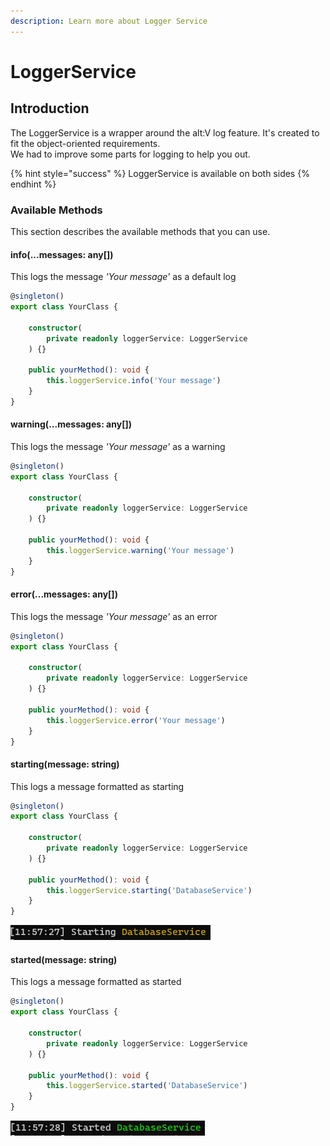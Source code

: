 ```yaml
---
description: Learn more about Logger Service
---
```


# LoggerService

## Introduction

The LoggerService is a wrapper around the alt:V log feature. It's created to fit the object-oriented requirements.  
We had to improve some parts for logging to help you out.

{% hint style="success" %}
LoggerService is available on both sides
{% endhint %}

### Available Methods

This section describes the available methods that you can use.

#### info\(...messages: any\[\]\)

This logs the message _'Your message'_ as a default log

```typescript
@singleton()
export class YourClass {

    constructor(
        private readonly loggerService: LoggerService
    ) {}

    public yourMethod(): void {
        this.loggerService.info('Your message')
    }
}
```

#### warning\(...messages: any\[\]\)

This logs the message _'Your message'_ as a warning

```typescript
@singleton()
export class YourClass {

    constructor(
        private readonly loggerService: LoggerService
    ) {}

    public yourMethod(): void {
        this.loggerService.warning('Your message')
    }
}
```

#### error\(...messages: any\[\]\)

This logs the message _'Your message'_ as an error

```typescript
@singleton()
export class YourClass {

    constructor(
        private readonly loggerService: LoggerService
    ) {}

    public yourMethod(): void {
        this.loggerService.error('Your message')
    }
}
```

#### starting\(message: string\)

This logs a message formatted as starting

```typescript
@singleton()
export class YourClass {

    constructor(
        private readonly loggerService: LoggerService
    ) {}

    public yourMethod(): void {
        this.loggerService.starting('DatabaseService')
    }
}
```

![Console printed message](../.gitbook/assets/loggerservice_starting.png)

#### started\(message: string\)

This logs a message formatted as started

```typescript
@singleton()
export class YourClass {

    constructor(
        private readonly loggerService: LoggerService
    ) {}

    public yourMethod(): void {
        this.loggerService.started('DatabaseService')
    }
}
```

![Console printed message](../.gitbook/assets/loggerservice_started.png)

